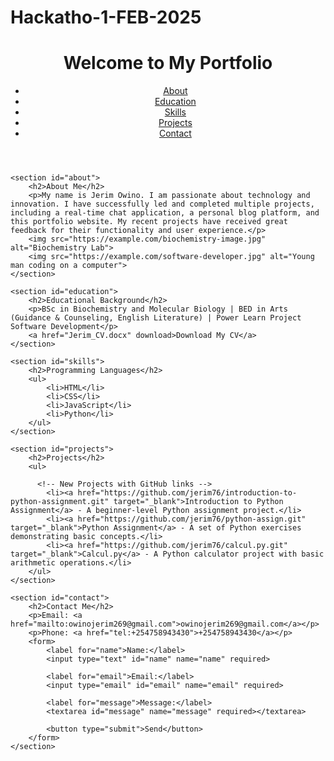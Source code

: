 # Hackatho-1-FEB-2025<!DOCTYPE html>
<html lang="en">
<head>
    <meta charset="UTF-8">
    <meta name="viewport" content="width=device-width, initial-scale=1.0">
    <title>Jerim Owino - Portfolio</title>
    <link rel="stylesheet" href="styles.css">
    <style>
        img {
            display: block;
            max-width: 100%;
            height: auto;
            margin: 20px auto;
            width: 500px;
        }
    </style>
</head>
<body>
    <header>
        <h1>Welcome to My Portfolio</h1>
        <nav>
            <ul>
                <li><a href="#about">About</a></li>
                <li><a href="#education">Education</a></li>
                <li><a href="#skills">Skills</a></li>
                <li><a href="#projects">Projects</a></li>
                <li><a href="#contact">Contact</a></li>
            </ul>
        </nav>
    </header>
    
    <section id="about">
        <h2>About Me</h2>
        <p>My name is Jerim Owino. I am passionate about technology and innovation. I have successfully led and completed multiple projects, including a real-time chat application, a personal blog platform, and this portfolio website. My recent projects have received great feedback for their functionality and user experience.</p>
        <img src="https://example.com/biochemistry-image.jpg" alt="Biochemistry Lab">
        <img src="https://example.com/software-developer.jpg" alt="Young man coding on a computer">
    </section>
    
    <section id="education">
        <h2>Educational Background</h2>
        <p>BSc in Biochemistry and Molecular Biology | BED in Arts (Guidance & Counseling, English Literature) | Power Learn Project Software Development</p>
        <a href="Jerim_CV.docx" download>Download My CV</a>
    </section>
    
    <section id="skills">
        <h2>Programming Languages</h2>
        <ul>
            <li>HTML</li>
            <li>CSS</li>
            <li>JavaScript</li>
            <li>Python</li>
        </ul>
    </section>
    
    <section id="projects">
        <h2>Projects</h2>
        <ul>
      
          <!-- New Projects with GitHub links -->
            <li><a href="https://github.com/jerim76/introduction-to-python-assignment.git" target="_blank">Introduction to Python Assignment</a> - A beginner-level Python assignment project.</li>
            <li><a href="https://github.com/jerim76/python-assign.git" target="_blank">Python Assignment</a> - A set of Python exercises demonstrating basic concepts.</li>
            <li><a href="https://github.com/jerim76/calcul.py.git" target="_blank">Calcul.py</a> - A Python calculator project with basic arithmetic operations.</li>
        </ul>
    </section>
    
    <section id="contact">
        <h2>Contact Me</h2>
        <p>Email: <a href="mailto:owinojerim269@gmail.com">owinojerim269@gmail.com</a></p>
        <p>Phone: <a href="tel:+254758943430">+254758943430</a></p>
        <form>
            <label for="name">Name:</label>
            <input type="text" id="name" name="name" required>
            
            <label for="email">Email:</label>
            <input type="email" id="email" name="email" required>
            
            <label for="message">Message:</label>
            <textarea id="message" name="message" required></textarea>
            
            <button type="submit">Send</button>
        </form>
    </section>
</body>
</html>

